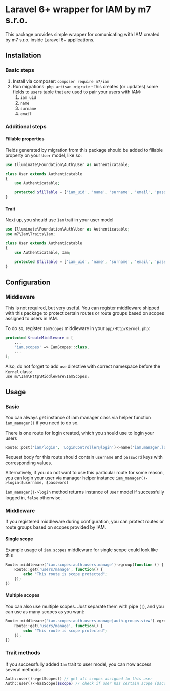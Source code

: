 # Laravel 6+ wrapper for IAM by m7 s.r.o.
This package provides simple wrapper for comunicating with IAM created by m7 s.r.o. 
inside Laravel 6+ applications.

## Installation
### Basic steps
1. Install via composer: `composer require m7/iam`
1. Run migrations: `php artisan migrate` - this creates (or updates) some fields to `users` table that are
used to pair your users with IAM:
    1. `iam_uid`
    1. `name`
    1. `surname`
    1. `email`

### Additional steps
#### Fillable properties
Fields generated by migration from this package should be added to fillable property on your `User` model, 
like so:
```php
use Illuminate\Foundation\Auth\User as Authenticatable;

class User extends Authenticatable
{
    use Authenticatable;

    protected $fillable = ['iam_uid', 'name', 'surname', 'email', 'password'];
}
```
#### Trait
Next up, you should use `Iam` trait in your user model

```php
use Illuminate\Foundation\Auth\User as Authenticatable;
use m7\Iam\Traits\Iam;

class User extends Authenticatable
{
    use Authenticatable, Iam;

    protected $fillable = ['iam_uid', 'name', 'surname', 'email', 'password'];
}
```
## Configuration
### Middleware
This is not required, but very useful. You can register middleware shipped with this package to protect
certain routes or route groups based on scopes assigned to users in IAM.

To do so, register `IamScopes` middleware in your `app/Http/Kernel.php`:

```php
protected $routeMiddleware = [
    ...
    'iam.scopes' => IamScopes::class,
    ...
];
```
Also, do not forget to add `use` directive with correct namespace before the `Kernel` class: <br/>
`use m7\Iam\Http\Middleware\IamScopes;`
## Usage

### Basic
You can always get instance of iam manager class via helper function `iam_manager()` if you need to do so.

There is one route for login created, which you should use to login your users
```php
Route::post('iam/login', 'LoginController@login')->name('iam.manager.login');
```
Request body for this route should contain `username` and `password` keys with corresponding values.

Alternatively, if you do not want to use this particular route for some reason, you can login your user via
manager helper instance `iam_manager()->login($username, $password)`

`iam_manager()->login` method returns instance of `User` model if successfully logged in, `false` otherwise.

### Middleware
If you registered middleware during configuration, you can protect routes or route groups based on scopes
provided by IAM.
#### Single scope
Example usage of `iam.scopes` middleware for single scope could look like this
```php
Route::middleware('iam.scopes:auth.users.manage')->group(function () {
    Route::get('users/manage', function() {
        echo "This route is scope protected";
    });
})
```
#### Multiple scopes
You can also use multiple scopes. Just separate them with pipe (`|`), and you can use as many scopes as you want:
```php
Route::middleware('iam.scopes:auth.users.manage|auth.groups.view')->group(function () {
    Route::get('users/manage', function() {
        echo "This route is scope protected";
    });
})
```

### Trait methods
If you successfully added `Iam` trait to user model, you can now access several methods:
```php
Auth::user()->getScopes() // get all scopes assigned to this user
Auth::user()->hasScope($scope) // check if user has certain scope ($scope can also be array, that way you can check multiple scopes)
```
